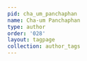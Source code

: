 ```yaml
---
pid: cha_um_panchaphan
name: Cha-um Panchaphan
type: author
order: '028'
layout: tagpage
collection: author_tags
---
```

